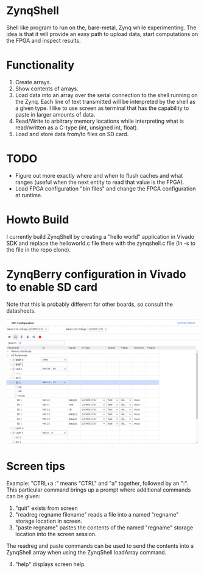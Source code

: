 # ZynqShell
Shell like program to run on the, bare-metal, Zynq while experimenting. The idea is that it will provide an easy path to 
upload data, start computations on the FPGA and inspect results.

# Functionality
1. Create arrays.
2. Show contents of arrays.
3. Load data into an array over the serial connection to the shell running on the Zynq. Each line of text transmitted will be interpreted by the shell as a given type. I like to use screen as terminal that has the capability to paste in larger amounts of data.
4. Read/Write to arbitrary memory locations while interpreting what is read/written as a C-type (int, unsigned int, float).
5. Load and store data from/to files on SD card.

# TODO
- Figure out more exactly where and when to flush caches and what ranges (useful when the next entity to read that value is the FPGA).
- Load FPGA configuration "bin files" and change the FPGA configuration at runtime. 
 
# Howto Build
I currently build ZynqShell by creating a "hello world" application in Vivado SDK and replace the helloworld.c file there with 
the zynqshell.c file (ln -s to the file in the repo clone). 

# ZynqBerry configuration in Vivado to enable SD card

Note that this is probably different for other boards, so consult the datasheets.

![sdconf](/pictures/zynqberry_sd_config.png)

# Screen tips

Example: "CTRL+a :" means "CTRL" and "a" together, followed by an ":". This particular command brings up a prompt where
additional commands can be given:
1. "quit" exists from screen
2. "readreg regname filename" reads a file into a named "regname" storage location in screen.
3. "paste regname" pastes the contents of the named "regname" storage location into the screen session.

The readreg and paste commands can be used to send the contents into a ZynqShell array when using the ZynqShell loadArray command.

4. "help" displays screen help. 
